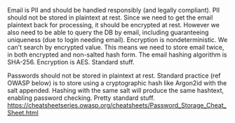 

Email is PII and should be handled responsibly (and legally compliant). PII should not be stored in plaintext at rest. 
Since we need to get the email plaintext back for processing, it should be encrypted at rest. 
However we also need to be able to query the DB by email, including guaranteeing uniqueness (due to login needing email).
Encryption is nondeterministic. We can't search by encrypted value. This means we need to store email twice, in both encrypted and non-salted hash form. 
The email hashing algorithm is SHA-256. Encryption is AES. Standard stuff. 


Passwords should not be stored in plaintext at rest. Standard practice (ref OWASP below) is to store using a cryptographic hash like Argon2id with the salt appended. 
Hashing with the same salt will produce the same hashtext, enabling password checking. Pretty standard stuff. 
https://cheatsheetseries.owasp.org/cheatsheets/Password_Storage_Cheat_Sheet.html
